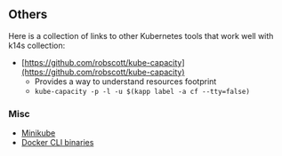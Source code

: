 ## Others

Here is a collection of links to other Kubernetes tools that work well with k14s collection:

- [https://github.com/robscott/kube-capacity](https://github.com/robscott/kube-capacity)
  - Provides a way to understand resources footprint
  - `kube-capacity -p -l -u $(kapp label -a cf --tty=false)`

### Misc

- [Minikube](https://kubernetes.io/docs/tasks/tools/install-minikube/)
- [Docker CLI binaries](https://docs.docker.com/install/linux/docker-ce/binaries/)
